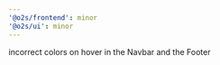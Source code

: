 ```yaml
---
'@o2s/frontend': minor
'@o2s/ui': minor
---
```


incorrect colors on hover in the Navbar and the Footer
